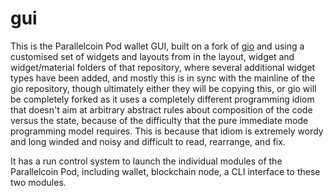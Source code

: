# gui

This is the Parallelcoin Pod wallet GUI, built on a fork of
[gio](https://gioui.org) and using a customised set of widgets and layouts from
in the layout, widget and widget/material folders of that repository, where
several additional widget types have been added, and mostly this is in sync
with the mainline of the gio repository, though ultimately either they will
be copying this, or gio will be completely forked as it uses a completely
different programming idiom that doesn't aim at arbitrary abstract rules
about composition of the code versus the state, because of the difficulty
that the pure immediate mode programming model requires. This is because
that idiom is extremely wordy and long winded and noisy and difficult to
read, rearrange, and fix.

It has a run control system to launch the individual modules of the
Parallelcoin Pod, including wallet, blockchain node, a CLI interface to
these two modules. 